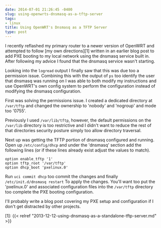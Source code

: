 ```yaml
---
date: 2014-07-01 21:26:45 -0400
slug: using-openwrts-dnsmasq-as-a-tftp-server
tags:
- linux
title: Using OpenWRT's Dnsmasq as a TFTP Server
type: post
---
```


I recently reflashed my primary router to a newer version of OpenWRT and
attempted to follow [my own directions][1] written in an earlier blog post to
add PXE booting to my local network using the dnsmasq service built in. After
following my advice I found that the dnsmasq service wasn't starting.

Looking into the `logread` output I finally saw that this was due too a
permission issue. Combining this with the output of `ps` too identify the user
that dnsmasq was running on I was able to both modify my instructions and use
OpenWRT's own config system to perform the configuration instead of modifying
the dnsmasq configuration.

First was solving the permissions issue. I created a dedicated directory at
`/var/tftp` and changed the ownership to 'nobody' and 'nogroup' and mode too
'0755'.

Previously I used `/var/lib/tftp`, however, the default permissions on the
`/var/lib` directory is too restrictive and I didn't want to reduce the rest of
that directories security posture simply too allow directory traversal.

Next up was getting the TFTP portion of dnsmasq configured and running. Open up
`/etc/config/dhcp` and under the 'dnsmasq' section add the following lines (or
if these lines already exist adjust the values to match).

```
option enable_tftp '1'
option tftp_root '/var/tftp'
option dhcp_boot 'pxelinux.0'
```

Run `uci commit dhcp` too commit the changes and finally `/etc/init.d/dnsmasq
restart` To apply the changes. You'll want too put the 'pxelinux.0' and
associated configuration files into the `/var/tftp` directory too complete the
PXE booting configuration.

I'll probably write a blog post covering my PXE setup and configuration if I
don't get distracted by other projects.

[1]: {{< relref "2013-12-12-using-dnsmasq-as-a-standalone-tftp-server.md" >}}
